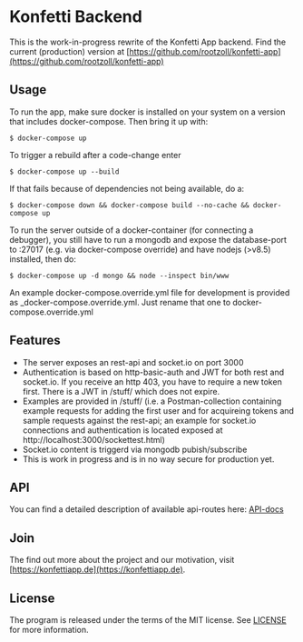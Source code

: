 # Konfetti Backend

This is the work-in-progress rewrite of the Konfetti App backend.
Find the current (production) version at [https://github.com/rootzoll/konfetti-app](https://github.com/rootzoll/konfetti-app)

## Usage

To run the app, make sure docker is installed on your system on a version that includes docker-compose. Then bring it up with:
```
$ docker-compose up
```

To trigger a rebuild after a code-change enter 
```
$ docker-compose up --build
```

If that fails because of dependencies not being available, do a: 
```
$ docker-compose down && docker-compose build --no-cache && docker-compose up
```

To run the server outside of a docker-container (for connecting a debugger), you still have to run a mongodb and expose the database-port to :27017 (e.g. via docker-compose override) and have nodejs (>v8.5) installed, then do: 
```
$ docker-compose up -d mongo && node --inspect bin/www
```
An example docker-compose.override.yml file for development is provided as _docker-compose.override.yml. Just rename that one to docker-compose.override.yml

## Features

* The server exposes an rest-api and socket.io on port 3000 
* Authentication is based on http-basic-auth and JWT for both rest and socket.io. If you receive an http 403, you have to require a new token first. There is a JWT in /stuff/ which does not expire.
* Examples are provided in /stuff/ (i.e. a Postman-collection containing example requests for adding the first user and for acquireing tokens and sample requests against the rest-api; an example for socket.io connections and authentication is located exposed at http://localhost:3000/sockettest.html)
* Socket.io content is triggerd via mongodb pubish/subscribe 
* This is work in progress and is in no way secure for production yet.

## API

You can find a detailed description of available api-routes here: [API-docs](API.md)

## Join

The find out more about the project and our motivation, visit [https://konfettiapp.de](https://konfettiapp.de).

## License

The program is released under the terms of the MIT license. See [LICENSE](LICENSE) for more information.
